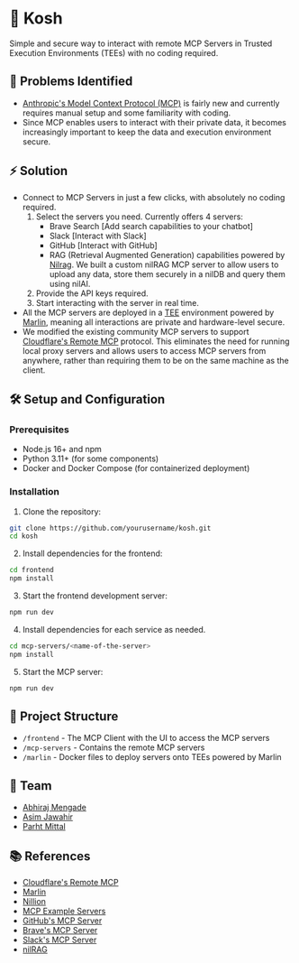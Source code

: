 # 🧰 Kosh

Simple and secure way to interact with remote MCP Servers in Trusted Execution Environments (TEEs) with no coding required.

## 🤔 Problems Identified

- [Anthropic's Model Context Protocol (MCP)](https://www.anthropic.com/news/model-context-protocol) is fairly new and currently requires manual setup and some familiarity with coding.
- Since MCP enables users to interact with their private data, it becomes increasingly important to keep the data and execution environment secure.

## ⚡️ Solution

- Connect to MCP Servers in just a few clicks, with absolutely no coding required.
  1. Select the servers you need. Currently offers 4 servers:
      - Brave Search [Add search capabilities to your chatbot]
      - Slack [Interact with Slack]
      - GitHub [Interact with GitHub]
      - RAG (Retrieval Augmented Generation) capabilities powered by [Nilrag](https://github.com/NillionNetwork/nilrag/tree/main). We built a custom nilRAG MCP server to allow users to upload any data, store them securely in a nilDB and query them using nilAI. 
  2. Provide the API keys required.
  3. Start interacting with the server in real time.
- All the MCP servers are deployed in a [TEE](https://docs.trustauthority.intel.com/main/articles/concept-tees-overview.html) environment powered by [Marlin](https://docs.marlin.org/oyster/introduction-to-marlin/), meaning all interactions are private and hardware-level secure.
- We modified the existing community MCP servers to support [Cloudflare's Remote MCP](https://developers.cloudflare.com/agents/guides/remote-mcp-server/) protocol. This eliminates the need for running local proxy servers and allows users to access MCP servers from anywhere, rather than requiring them to be on the same machine as the client.

## 🛠️ Setup and Configuration

### Prerequisites

- Node.js 16+ and npm
- Python 3.11+ (for some components)
- Docker and Docker Compose (for containerized deployment)

### Installation

1. Clone the repository:
```bash
git clone https://github.com/yourusername/kosh.git
cd kosh
```

2. Install dependencies for the frontend:
```bash
cd frontend
npm install
```

3. Start the frontend development server:
```bash
npm run dev
```

4. Install dependencies for each service as needed.

```bash
cd mcp-servers/<name-of-the-server>
npm install
```

5. Start the MCP server:
```bash
npm run dev
```

## 📂 Project Structure

- `/frontend` - The MCP Client with the UI to access the MCP servers
- `/mcp-servers` - Contains the remote MCP servers
- `/marlin` - Docker files to deploy servers onto TEEs powered by Marlin

## 🤝 Team

- [Abhiraj Mengade](https://github.com/abhiraj-mengade)
- [Asim Jawahir](https://github.com/CommanderAstern)
- [Parht Mittal](https://github.com/mittal-parth)

## 📚 References

- [Cloudflare's Remote MCP](https://developers.cloudflare.com/agents/guides/remote-mcp-server/)
- [Marlin](https://docs.marlin.org/oyster/introduction-to-marlin/)
- [Nillion](https://docs.nillion.com/)
- [MCP Example Servers](https://modelcontextprotocol.io/examples)
- [GitHub's MCP Server](https://github.com/modelcontextprotocol/servers/tree/main/src/github)
- [Brave's MCP Server](https://github.com/modelcontextprotocol/servers/tree/main/src/brave-search)
- [Slack's MCP Server](https://github.com/modelcontextprotocol/servers/tree/main/src/slack)
- [nilRAG](https://github.com/NillionNetwork/nilrag/tree/main)
